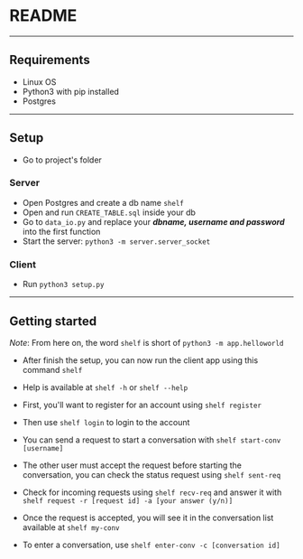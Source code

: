 # README #
---
## Requirements ##
- Linux OS
- Python3 with pip installed
- Postgres
---

## Setup ##
- Go to project's folder
### Server ###
- Open Postgres and create a db name ```shelf```
- Open and run ```CREATE_TABLE.sql``` inside your db
- Go to ```data_io.py``` and replace your ***dbname, username and password*** into the first function
- Start the server: ```python3 -m server.server_socket```

### Client ###
- Run ```python3 setup.py```

---

## Getting started ##

*Note*: From here on, the word `shelf` is short of `python3 -m app.helloworld`

- After finish the setup, you can now run the client app using this command `shelf`

- Help is available at `shelf -h` or `shelf --help` 

- First, you'll want to register for an account using `shelf register`

- Then use `shelf login` to login to the account

- You can send a request to start a conversation with `shelf start-conv [username]`

- The other user must accept the request before starting the conversation, you can check the status request using `shelf sent-req`

- Check for incoming requests using `shelf recv-req` and answer it with `shelf request -r [request id] -a [your answer (y/n)]`

- Once the request is accepted, you will see it in the conversation list available at `shelf my-conv`

- To enter a conversation, use `shelf enter-conv -c [conversation id]`